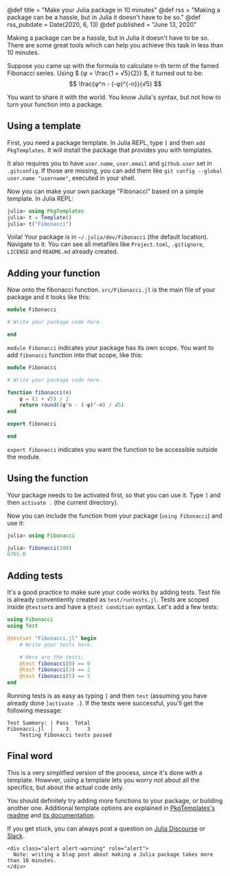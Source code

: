 @def title = "Make your Julia package in 10 minutes"
@def rss = "Making a package can be a hassle, but in Julia it doesn't have to be so."
@def rss_pubdate = Date(2020, 6, 13)
@def published = "June 13, 2020"

Making a package can be a hassle, but in Julia it doesn't have to be so.
There are some great tools which can help you achieve this task in less than 10 minutes.

Suppose you came up with the formula to calculate n-th term of the famed Fibonacci series.
Using $ {φ = \frac{1 + √5}{2}} $, it turned out to be:
$$ \frac{φ^n - (-φ)^{-n}}{√5} $$

You want to share it with the world.
You know Julia's syntax, but not how to turn your function into a package.

## Using a template

First, you need a package template. In Julia REPL, type `]` and then `add PkgTemplates`.
It will install the package that provides you with templates.

It also requires you to have `user.name`, `user.email` and `github.user` set in `.gitconfig`.
If those are missing, you can add them like `git config --global user.name "username"`, executed in your shell.

Now you can make your own package "Fibonacci" based on a simple template. In Julia REPL:
```julia
julia> using PkgTemplates
julia> t = Template()
julia> t("Fibonacci")
```
Voila! Your package is in `~/.julia/dev/Fibonacci` (the default location).
Navigate to it.
You can see all metafiles like `Project.toml`, `.gitignore`, `LICENSE` and `README.md` already created.

## Adding your function

Now onto the fibonacci function.
`src/Fibonacci.jl` is the main file of your package and it looks like this:
```julia
module Fibonacci

# Write your package code here.

end
```

`module Fibonacci` indicates your package has its own scope.
You want to add `fibonacci` function into that scope, like this:
```julia
module Fibonacci

# Write your package code here.

function fibonacci(n)
    φ = (1 + √5) / 2
    return round((φ^n - (-φ)^-n) / √5)
end

export fibonacci

end
```
`export fibonacci` indicates you want the function to be accessible outside the module.

## Using the function

Your package needs to be activated first, so that you can use it.
Type `]` and then `activate .` (the current directory).

Now you can include the function from your package (`using Fibonacci`) and use it:
```julia
julia> using Fibonacci

julia> fibonacci(100)
6765.0
```

## Adding tests

It's a good practice to make sure your code works by adding tests.
Test file is already conventiently created as `test/runtests.jl`.
Tests are scoped inside `@testset`s and have a `@test condition` syntax.
Let's add a few tests:
```julia
using Fibonacci
using Test

@testset "Fibonacci.jl" begin
    # Write your tests here.

    # Here are the tests:
    @test fibonacci(0) == 0
    @test fibonacci(3) == 2
    @test fibonacci(5) == 5
end
```

Running tests is as easy as typing `]` and then `test` (assuming you have already done `]activate .`).
If the tests were successful, you'll get the following message:
```
Test Summary: | Pass  Total
Fibonacci.jl  |    3      3
    Testing Fibonacci tests passed
```

## Final word

This is a very simplified version of the process, since it's done with a template.
However, using a template lets you worry not about all the specifics, but about the actual code only.

You should definitely try adding more functions to your package, or building another one.
Additional template options are explained in [PkgTemplates's readme](https://github.com/invenia/PkgTemplates.jl#readme) and [its documentation](https://invenia.github.io/PkgTemplates.jl/).

If you get stuck, you can always post a question on [Julia Discourse](https://discourse.julialang.org/) or [Slack](https://julialang.slack.com/).

~~~
<div class="alert alert-warning" role="alert">
  Note: writing a blog post about making a Julia package takes more than 10 minutes.
</div>
~~~
